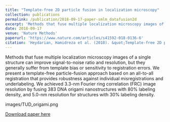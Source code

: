 ```yaml
---
title: "Template-free 2D particle fusion in localization microscopy"
collection: publications
permalink: /publication/2018-09-17-paper-smlm_datafusion2d
excerpt: 'Methods that fuse multiple localization microscopy images of a single structure can improve signal-to-noise ratio and resolution, but they generally suffer from template bias or sensitivity to registration errors. We present a template-free particle-fusion approach based on an all-to-all registration that provides robustness against individual misregistrations and underlabeling. We achieved 3.3-nm Fourier ring correlation (FRC) image resolution by fusing 383 DNA origami nanostructures with 80% labeling density, and 5.0-nm resolution for structures with 30% labeling density.'
date: 2018-09-17
venue: 'Nature Methods'
paperurl: 'https://www.nature.com/articles/s41592-018-0136-6'
citation: 'Heydarian, Hamidreza et al. (2018). &quot;Template-free 2D particle fusion in localization microscopy.&quot; <i>Nature Methods</i>. 15.'
---
```

Methods that fuse multiple localization microscopy images of a single structure can improve signal-to-noise ratio and resolution, but they generally suffer from template bias or sensitivity to registration errors. We present a template-free particle-fusion approach based on an all-to-all registration that provides robustness against individual misregistrations and underlabeling. We achieved 3.3-nm Fourier ring correlation (FRC) image resolution by fusing 383 DNA origami nanostructures with 80% labeling density, and 5.0-nm resolution for structures with 30% labeling density.

images/TUD_origami.png

[Download paper here](https://www.nature.com/articles/s41592-018-0136-6)

